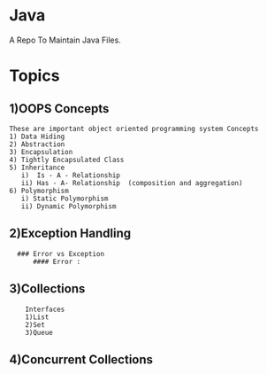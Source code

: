 # Java
A Repo To Maintain Java Files.



# Topics
 ## 1)OOPS Concepts
    These are important object oriented programming system Concepts
    1) Data Hiding
    2) Abstraction
    3) Encapsulation
    4) Tightly Encapsulated Class
    5) Inheritance
       i)  Is - A - Relationship
       ii) Has - A- Relationship  (composition and aggregation)
    6) Polymorphism
       i) Static Polymorphism
       ii) Dynamic Polymorphism 
 ## 2)Exception Handling 
      ### Error vs Exception
          #### Error :
           

 ## 3)Collections  
        Interfaces 
        1)List
        2)Set
        3)Queue
       
 ## 4)Concurrent Collections
    
